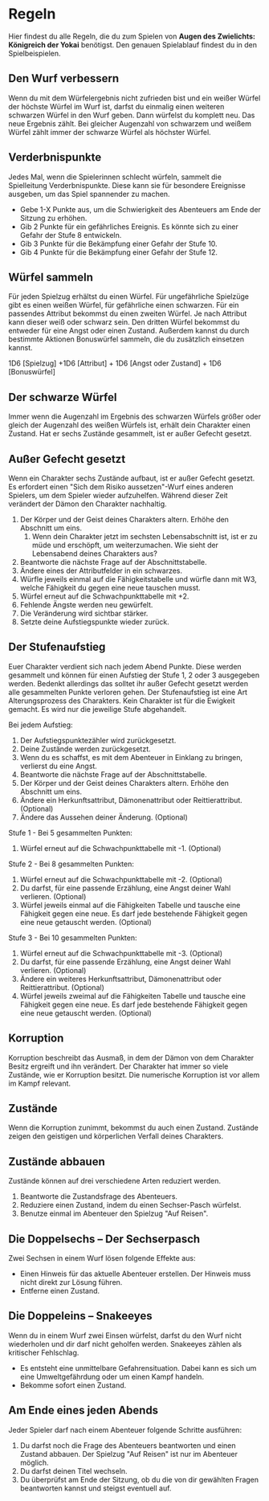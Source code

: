 # Regeln

Hier findest du alle Regeln, die du zum Spielen von **Augen des Zwielichts: Königreich der Yokai** benötigst. Den genauen Spielablauf findest du in den Spielbeispielen. 


## Den Wurf verbessern

Wenn du mit dem Würfelergebnis nicht zufrieden bist und ein weißer Würfel der höchste Würfel im Wurf ist, darfst du einmalig einen weiteren schwarzen Würfel in den Wurf geben. Dann würfelst du komplett neu. Das neue Ergebnis zählt. Bei gleicher Augenzahl von schwarzem und weißem Würfel zählt immer der schwarze Würfel als höchster Würfel. 

## Verderbnispunkte

Jedes Mal, wenn die Spielerinnen schlecht würfeln, sammelt die Spielleitung Verderbnispunkte. Diese kann sie für besondere Ereignisse ausgeben, um das Spiel spannender zu machen.

- Gebe 1-X Punkte aus, um die Schwierigkeit des Abenteuers am Ende der Sitzung zu erhöhen.
- Gib 2 Punkte für ein gefährliches Ereignis. Es könnte sich zu einer Gefahr der Stufe 8 entwickeln.
- Gib 3 Punkte für die Bekämpfung einer Gefahr der Stufe 10.
- Gib 4 Punkte für die Bekämpfung einer Gefahr der Stufe 12.

## Würfel sammeln

Für jeden Spielzug erhältst du einen Würfel. Für ungefährliche Spielzüge gibt es einen weißen Würfel, für gefährliche einen schwarzen. Für ein passendes Attribut bekommst du einen zweiten Würfel. Je nach Attribut kann dieser weiß oder schwarz sein. Den dritten Würfel bekommst du entweder für eine Angst oder einen Zustand. Außerdem kannst du durch bestimmte Aktionen Bonuswürfel sammeln, die du zusätzlich einsetzen kannst.

1D6 [Spielzug] +1D6 [Attribut] + 1D6 [Angst oder Zustand] + 1D6 [Bonuswürfel]

## Der schwarze Würfel

Immer wenn die Augenzahl im Ergebnis des schwarzen Würfels größer oder gleich der Augenzahl des weißen Würfels ist, erhält dein Charakter einen Zustand. Hat er sechs Zustände gesammelt, ist er außer Gefecht gesetzt.

## Außer Gefecht gesetzt

Wenn ein Charakter sechs Zustände aufbaut, ist er außer Gefecht gesetzt. Es erfordert einen "Sich dem Risiko aussetzen"-Wurf eines anderen Spielers, um dem Spieler wieder aufzuhelfen. Während dieser Zeit verändert der Dämon den Charakter nachhaltig.

1. Der Körper und der Geist deines Charakters altern. Erhöhe den Abschnitt um eins.
   1. Wenn dein Charakter jetzt im sechsten Lebensabschnitt ist, ist er zu müde und erschöpft, um weiterzumachen. Wie sieht der Lebensabend deines Charakters aus?
2. Beantworte die nächste Frage auf der Abschnittstabelle.
3. Ändere eines der Attributfelder in ein schwarzes.
4. Würfle jeweils einmal auf die Fähigkeitstabelle und würfle dann mit W3, welche Fähigkeit du gegen eine neue tauschen musst.
5. Würfel erneut auf die Schwachpunkttabelle mit +2.
6. Fehlende Ängste werden neu gewürfelt.
7. Die Veränderung wird sichtbar stärker.
8. Setzte deine Aufstiegspunkte wieder zurück.

## Der Stufenaufstieg

Euer Charakter verdient sich nach jedem Abend Punkte. Diese werden gesammelt und können für einen Aufstieg der Stufe 1, 2 oder 3 ausgegeben werden. Bedenkt allerdings das solltet ihr außer Gefecht gesetzt werden alle gesammelten Punkte verloren gehen. Der Stufenaufstieg ist eine Art Alterungsprozess des Charakters. Kein Charakter ist für die Ewigkeit gemacht. Es wird nur die jeweilige Stufe abgehandelt.

Bei jedem Aufstieg:

1. Der Aufstiegspunktezähler wird zurückgesetzt.
2. Deine Zustände werden zurückgesetzt. 
3. Wenn du es schaffst, es mit dem Abenteuer in Einklang zu bringen, verlierst du eine Angst.
4. Beantworte die nächste Frage auf der Abschnittstabelle.
5. Der Körper und der Geist deines Charakters altern. Erhöhe den Abschnitt um eins.
6. Ändere ein Herkunftsattribut, Dämonenattribut oder Reittierattribut. (Optional)
7. Ändere das Aussehen deiner Änderung. (Optional)

Stufe 1 - Bei 5 gesammelten Punkten:

1. Würfel erneut auf die Schwachpunkttabelle mit -1. (Optional)

Stufe 2 - Bei 8 gesammelten Punkten:

1. Würfel erneut auf die Schwachpunkttabelle mit -2. (Optional)
2. Du darfst, für eine passende Erzählung, eine Angst deiner Wahl verlieren. (Optional)
3. Würfel jeweils einmal auf die Fähigkeiten Tabelle und tausche eine Fähigkeit gegen eine neue. Es darf jede bestehende Fähigkeit gegen eine neue getauscht werden. (Optional)

Stufe 3 - Bei 10 gesammelten Punkten:

1. Würfel erneut auf die Schwachpunkttabelle mit -3. (Optional)
2. Du darfst, für eine passende Erzählung, eine Angst deiner Wahl verlieren. (Optional)
3. Ändere ein weiteres Herkunftsattribut, Dämonenattribut oder Reittierattribut. (Optional)
4. Würfel jeweils zweimal auf die Fähigkeiten Tabelle und tausche eine Fähigkeit gegen eine neue. Es darf jede bestehende Fähigkeit gegen eine neue getauscht werden. (Optional)

## Korruption

Korruption beschreibt das Ausmaß, in dem der Dämon von dem Charakter Besitz ergreift und ihn verändert. Der Charakter hat immer so viele Zustände, wie er Korruption besitzt. Die numerische Korruption ist vor allem im Kampf relevant.

## Zustände

Wenn die Korruption zunimmt, bekommst du auch einen Zustand. Zustände zeigen den geistigen und körperlichen Verfall deines Charakters.

## Zustände abbauen

Zustände können auf drei verschiedene Arten reduziert werden.

1. Beantworte die Zustandsfrage des Abenteuers.
2. Reduziere einen Zustand, indem du einen Sechser-Pasch würfelst.
3. Benutze einmal im Abenteuer den Spielzug "Auf Reisen".

## Die Doppelsechs – Der Sechserpasch

Zwei Sechsen in einem Wurf lösen folgende Effekte aus:

- Einen Hinweis für das aktuelle Abenteuer erstellen. Der Hinweis muss nicht direkt zur Lösung führen.
- Entferne einen Zustand.

## Die Doppeleins – Snakeeyes

Wenn du in einem Wurf zwei Einsen würfelst, darfst du den Wurf nicht wiederholen und dir darf nicht geholfen werden. Snakeeyes zählen als kritischer Fehlschlag.

- Es entsteht eine unmittelbare Gefahrensituation. Dabei kann es sich um eine Umweltgefährdung oder um einen Kampf handeln.
- Bekomme sofort einen Zustand.

## Am Ende eines jeden Abends

Jeder Spieler darf nach einem Abenteuer folgende Schritte ausführen:

1. Du darfst noch die Frage des Abenteuers beantworten und einen Zustand abbauen. Der Spielzug "Auf Reisen" ist nur im Abenteuer möglich. 
2. Du darfst deinen Titel wechseln.
3. Du überprüfst am Ende der Sitzung, ob du die von dir gewählten Fragen beantworten kannst und steigst eventuell auf.


